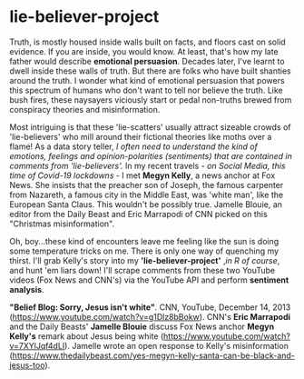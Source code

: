 # lie-believer-project
Truth, is mostly housed inside walls built on facts, and floors cast on solid evidence. If you are inside, you would know. At least, that's how my late father would describe __emotional persuasion__. Decades later, I've learnt to dwell inside these walls of truth. But there are folks who have built shanties around the truth. I wonder what kind of emotional persuasion that powers this spectrum of humans who don't want to tell nor believe the truth. Like bush fires, these naysayers viciously start or pedal non-truths brewed from conspiracy theories and misinformation. 

Most intriguing is that these 'lie-scatters' usually attract sizeable crowds of 'lie-believers' who mill around their fictional theories like moths over a flame! As a data story teller, _I often need to understand the kind of emotions, feelings and opinion-polarities (sentiments) that are contained in comments from 'lie-believers'._ In my recent travels - _on Social Media, this time of Covid-19 lockdowns_ - I met __Megyn Kelly__, a news anchor at Fox News. She insists that the preacher son of Joseph, the famous carpenter from Nazareth, a famous city in the Middle East, was 'white man', like the European Santa Claus. This wouldn't be possibly true. Jamelle Blouie, an editor from the Daily Beast and Eric Marrapodi of CNN picked on this "Christmas misinformation". 

Oh, boy...these kind of encounters leave me feeling like the sun is doing some temperature tricks on me. There is only one way of quenching my thirst. I'll grab Kelly's story into my __'lie-believer-project'__ ,_in R of course_, and hunt 'em liars down! I'll scrape comments from these two YouTube videos (Fox News and CNN's) via the YouTube API and perform __sentiment analysis__. 

__"Belief Blog: Sorry, Jesus isn't white"__. CNN, YouTube, December 14, 2013 (https://www.youtube.com/watch?v=g1Dlz8bBokw). CNN's __Eric Marrapodi__ and the Daily Beasts' __Jamelle Blouie__ discuss Fox News anchor __Megyn Kelly's__ remark about Jesus being white (https://www.youtube.com/watch?v=7XYlJqf4dLI). Jamelle wrote an open response to Kelly's misinformation (https://www.thedailybeast.com/yes-megyn-kelly-santa-can-be-black-and-jesus-too).
